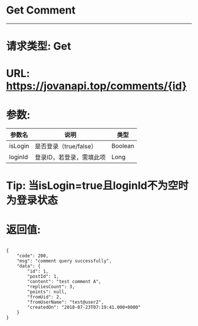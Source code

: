 # Get Comment
---
# 请求类型: Get
# URL: https://jovanapi.top/comments/{id}
# 参数:
参数名 | 说明                   | 类型
----- |----------------------- | ----
isLogin   | 是否登录（true/false） | Boolean
loginId   | 登录ID，若登录，需填此项 | Long
# Tip: 当isLogin=true且loginId不为空时为登录状态
# 返回值:
<pre><code>
{
    "code": 200,
    "msg": "comment query successfully",
    "data": {
        "id": 1,
        "postId": 1,
        "content": "test comment A",
        "repliesCount": 3,
        "points": null,
        "fromUid": 2,
        "fromUserName": "test@user2",
        "createdOn": "2018-07-23T07:19:41.000+0000"
    }
}
</code></pre>
